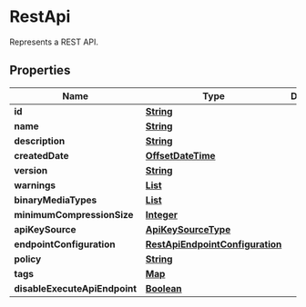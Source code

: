 

# RestApi

Represents a REST API.

## Properties

| Name | Type | Description | Notes |
|------------ | ------------- | ------------- | -------------|
|**id** | [**String**](String.md) |  |  [optional] |
|**name** | [**String**](String.md) |  |  [optional] |
|**description** | [**String**](String.md) |  |  [optional] |
|**createdDate** | [**OffsetDateTime**](OffsetDateTime.md) |  |  [optional] |
|**version** | [**String**](String.md) |  |  [optional] |
|**warnings** | [**List**](List.md) |  |  [optional] |
|**binaryMediaTypes** | [**List**](List.md) |  |  [optional] |
|**minimumCompressionSize** | [**Integer**](Integer.md) |  |  [optional] |
|**apiKeySource** | [**ApiKeySourceType**](ApiKeySourceType.md) |  |  [optional] |
|**endpointConfiguration** | [**RestApiEndpointConfiguration**](RestApiEndpointConfiguration.md) |  |  [optional] |
|**policy** | [**String**](String.md) |  |  [optional] |
|**tags** | [**Map**](Map.md) |  |  [optional] |
|**disableExecuteApiEndpoint** | [**Boolean**](Boolean.md) |  |  [optional] |



